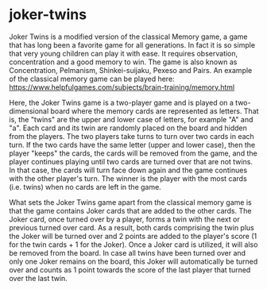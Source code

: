# joker-twins
Joker Twins is a modified version of the classical Memory game, a game that has long been a favorite game for all generations. In fact it is so simple that very young children can play it with ease. It requires observation, concentration and a good memory to win. The game is also known as Concentration, Pelmanism, Shinkei-suijaku, Pexeso and Pairs. An example of the classical memory game can be played here:
https://www.helpfulgames.com/subjects/brain-training/memory.html

Here, the Joker Twins game is a two-player game and is played on a two-dimensional board where the memory cards are represented as letters. That is, the "twins" are the upper and lower case of letters, for example "A" and "a". Each card and its twin are randomly placed on the board and hidden from the players. The two players take turns to turn over two cards in each turn. If the two cards have the same letter (upper and lower case), then the player "keeps" the cards, the cards will be removed from the game, and the player continues playing until two cards are turned over that are not twins. In that case, the cards will turn face down again and the game continues with the other player's turn. The winner is the player with the most cards (i.e. twins) when no cards are left in the game.

What sets the Joker Twins game apart from the classical memory game is that the game contains Joker cards that are added to the other cards. The Joker card, once turned over by a player, forms a twin with the next or previous turned over card. As a result, both cards comprising the twin plus the Joker will be turned over and 2 points are added to the player's score (1 for the twin cards + 1 for the Joker). Once a Joker card is utilized, it will also be removed from the board. In case all twins have been turned over and only one Joker remains on the board, this Joker will automatically be turned over and counts as 1 point towards the score of the last player that turned over the last twin.
